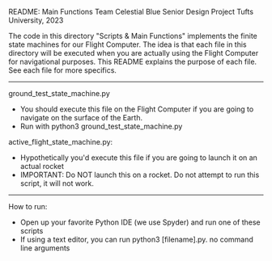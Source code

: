 README: Main Functions
Team Celestial Blue
Senior Design Project
Tufts University, 2023

The code in this directory "Scripts & Main Functions" implements the finite state machines for our Flight Computer. The idea is that each file in this directory will be executed when you are actually using the Flight Computer for navigational purposes. This README explains the purpose of each file. See each file for more specifics. 

---------------------------------------------------------------------------------------------------

ground_test_state_machine.py
- You should execute this file on the Flight Computer if you are going to navigate on the surface of the Earth.
- Run with python3 ground_test_state_machine.py

active_flight_state_machine.py:
- Hypothetically you'd execute this file if you are going to launch it on an actual rocket
- IMPORTANT: Do NOT launch this on a rocket. Do not attempt to run this script, it will not work.

---------------------------------------------------------------------------------------------------

How to run:
- Open up your favorite Python IDE (we use Spyder) and run one of these scripts
- If using a text editor, you can run python3 [filename].py. no command line arguments
